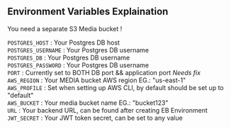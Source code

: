 
## Environment Variables Explaination

You need a separate S3 Media bucket !

`POSTGRES_HOST` : Your Postgres DB host  
`POSTGRES_USERNAME` : Your Postgres DB username  
`POSTGRES_DB` : Your Postgres DB username  
`POSTGRES_PASSWORD` : Your Postgres DB username  
`PORT` : Currently set to BOTH DB port && application port *Needs fix*  
`AWS_REGION` : Your MEDIA bucket AWS region EG.: "us-east-1"  
`AWS_PROFILE` : Set when setting up AWS CLI, by default should be set up to "default"  
`AWS_BUCKET` : Your media bucket name EG.: "bucket123"  
`URL` : Your backend URL, can be found after creating EB Environment  
`JWT_SECRET` : Your JWT token secret, can be set to any value


